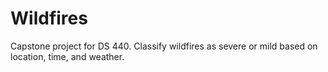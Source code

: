 # Wildfires

Capstone project for DS 440. Classify wildfires as severe or mild based on location, time, and weather.
